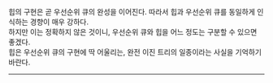 힙의 구현은 곧 우선순위 큐의 완성을 이어진다. 따라서 힙과 우선순위 큐를 동일하게 인식하는 경향이 매우 강하다.  <br>
하지만 이는 정확하지 않은 것이니, 우선순위 큐와 힙을 어느 정도는 구분할 수 있으면 좋겠다.  <br>
힙은 우선순위 큐의 구현에 딱 어울리는, 완전 이진 트리의 일종이라는 사실을 기억하기 바란다.  

---
 
